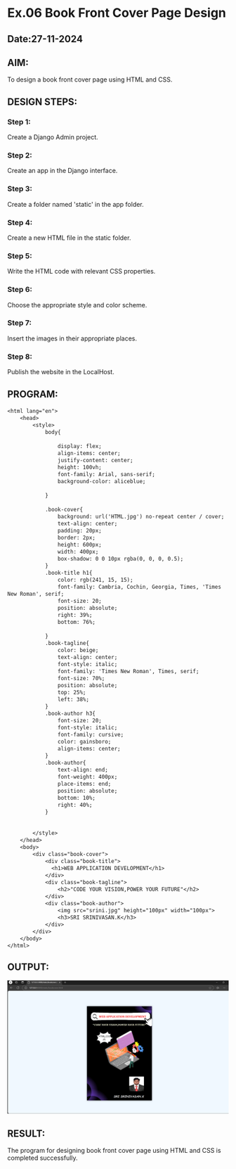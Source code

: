 # Ex.06 Book Front Cover Page Design
## Date:27-11-2024

## AIM:
To design a book front cover page using HTML and CSS.

## DESIGN STEPS:

### Step 1:
Create a Django Admin project.

### Step 2:
Create an app in the Django interface.

### Step 3:
Create a folder named 'static' in the app folder.

### Step 4:
Create a new HTML file in the static folder.

### Step 5:
Write the HTML code with relevant CSS properties.

### Step 6:
Choose the appropriate style and color scheme.

### Step 7:
Insert the images in their appropriate places.

### Step 8:
Publish the website in the LocalHost.

## PROGRAM:
```
<html lang="en"> 
    <head>
        <style>
            body{
                
                display: flex;
                align-items: center;
                justify-content: center;
                height: 100vh;
                font-family: Arial, sans-serif;
                background-color: aliceblue;

            }

            .book-cover{
                background: url('HTML.jpg') no-repeat center / cover;
                text-align: center;
                padding: 20px;
                border: 2px;
                height: 600px;
                width: 400px;
                box-shadow: 0 0 10px rgba(0, 0, 0, 0.5);
            }        
            .book-title h1{
                color: rgb(241, 15, 15);
                font-family: Cambria, Cochin, Georgia, Times, 'Times New Roman', serif;
                font-size: 20;
                position: absolute;
                right: 39%;
                bottom: 76%;

            }
            .book-tagline{
                color: beige;
                text-align: center;
                font-style: italic;
                font-family: 'Times New Roman', Times, serif;
                font-size: 70%;
                position: absolute;
                top: 25%;
                left: 38%;
            }
            .book-author h3{
                font-size: 20;
                font-style: italic;
                font-family: cursive;
                color: gainsboro;
                align-items: center;
            }
            .book-author{
                text-align: end;
                font-weight: 400px;
                place-items: end;
                position: absolute;
                bottom: 10%;
                right: 40%;
            }


        </style>
    </head>
    <body>
        <div class="book-cover">
            <div class="book-title">
              <h1>WEB APPLICATION DEVELOPMENT</h1>
            </div>  
            <div class="book-tagline">
                <h2>"CODE YOUR VISION,POWER YOUR FUTURE"</h2>
            </div>
            <div class="book-author">
                <img src="srini.jpg" height="100px" width="100px">
                <h3>SRI SRINIVASAN.K</h3>
            </div>
        </div>
    </body>
</html>
```

## OUTPUT:

![alt text](<book cover.png>)

## RESULT:
The program for designing book front cover page using HTML and CSS is completed successfully.
